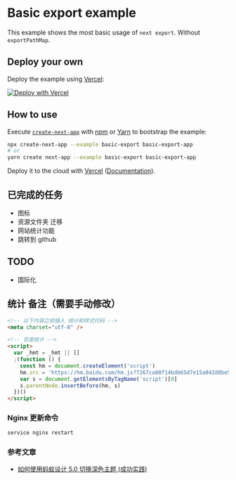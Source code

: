 <!--
 * @Author: yanxiaodi 929213769@qq.com
 * @Date: 2020-10-13 12:38:03
 * @LastEditors: yanxiaodi 929213769@qq.com
 * @LastEditTime: 2023-02-10 01:51:48
 * @Description: 
-->
# Basic export example

This example shows the most basic usage of `next export`. Without `exportPathMap`.

## Deploy your own

Deploy the example using [Vercel](https://vercel.com):

[![Deploy with Vercel](https://vercel.com/button)](https://vercel.com/import/project?template=https://github.com/vercel/next.js/tree/canary/examples/basic-export)

## How to use

Execute [`create-next-app`](https://github.com/vercel/next.js/tree/canary/packages/create-next-app) with [npm](https://docs.npmjs.com/cli/init) or [Yarn](https://yarnpkg.com/lang/en/docs/cli/create/) to bootstrap the example:

```bash
npx create-next-app --example basic-export basic-export-app
# or
yarn create next-app --example basic-export basic-export-app
```

Deploy it to the cloud with [Vercel](https://vercel.com/import?filter=next.js&utm_source=github&utm_medium=readme&utm_campaign=next-example) ([Documentation](https://nextjs.org/docs/deployment)).

## 已完成的任务

- 图标
- 资源文件夹 迁移
- 网站统计功能
- 跳转到 github

## TODO

- 国际化
  

## 统计 备注（需要手动修改）

```html
<!-- 以下内容之前插入 统计和样式代码 -->
<meta charset="utf-8" />

<!-- 百度统计 -->
<script>
  var _hmt = _hmt || []
  ;(function () {
    const hm = document.createElement('script')
    hm.src = 'https://hm.baidu.com/hm.js?7267ca88f14bdb65d7e15a842d8be5e5'
    var s = document.getElementsByTagName('script')[0]
    s.parentNode.insertBefore(hm, s)
  })()
</script>
```

### Nginx 更新命令
```bash
service nginx restart
```

### 参考文章

* [如何使用蚂蚁设计 5.0 切换深色主题 (成功实践)](https://betterprogramming.pub/how-to-toggle-dark-theme-with-ant-design-5-0-eb68552f62b8)
